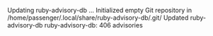 Updating ruby-advisory-db ...
Initialized empty Git repository in /home/passenger/.local/share/ruby-advisory-db/.git/
Updated ruby-advisory-db
ruby-advisory-db: 406 advisories
